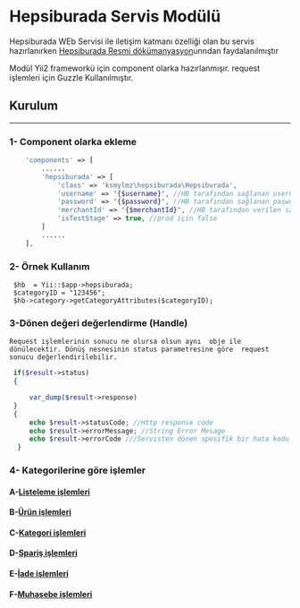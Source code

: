Hepsiburada Servis Modülü
======================


Hepsiburada WEb Servisi ile iletişim katmanı özelliği olan bu 
servis hazırlanırken [Hepsiburada Resmi dökümanyasyon](https://developers.hepsiburada.com/)unndan faydalanılmıştır

Modül Yii2 frameworkü için component olarka hazırlanmışır. 
request işlemleri için Guzzle Kullanılmıştır. 

## Kurulum 
________


### 1- Component olarka ekleme 
````php
    'components' => [
        ......
        'hepsiburada' => [
            'class' => 'ksmylmz\hepsiburada\Hepsiburada',
            'username' => "{$username}", //HB tarafından sağlanan username
            'password' => "{$password}", //HB tarafından sağlanan pasword
            'merchantId' => "{$merchantId}", //HB tarafından verilen satıcı numarası
            'isTestStage' => true, //prod için false
        ]
        ......
    ],
````


### 2- Örnek Kullanım

````
 $hb  = Yii::$app->hepsiburada;
 $categoryID = "123456";
 $hb->category->getCategoryAttributes($categoryID);
````

### 3-Dönen değeri değerlendirme (Handle)


 `Request işlemlerinin sonucu ne olursa olsun aynı 
 obje ile dönülecektir. Dönüş nesnesinin status parametresine göre 
 request sonucu değerlendirilebilir. `
```php
 if($result->status)
 {

     var_dump($result->response)
 }
 {
     echo $result->statusCode; //Http response code
     echo $result->errorMessage; //String Error Mesage
     echo $result->errorCode ///Servisten dönen spesifik bir hata kodu varsa
  }
````


### 4- Kategorilerine göre işlemler 

#### A-[Listeleme işlemleri](docs/Listing.md)
#### B-[Ürün işlemleri](docs/Product.md)
#### C-[Kategori işlemleri](docs/Category.md)
#### D-[Spariş işlemleri](docs/Order.md)
#### E-[İade işlemleri](docs/Return.md)
#### F-[Muhasebe işlemleri](docs/Finance.md)



